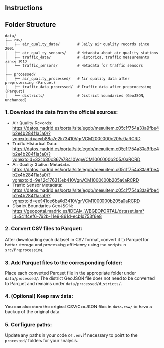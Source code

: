 
## Instructions

## Folder Structure

```
data/
├── raw/
│   ├── air_quality_data/        # Daily air quality records since 2001
│   ├── air_quality_sensors/     # Metadata about air quality stations
│   ├── traffic_data/            # Historical traffic measurements since 2013
│   └── traffic_sensors/         # Metadata for traffic sensors
│
├── processed/
│   ├── air_quality_processed/   # Air quality data after preprocessing (Parquet)
│   ├── traffic_data_processed/  # Traffic data after preprocessing (Parquet)
│   └── districts/               # District boundaries (GeoJSON, unchanged)
```

### 1. Download the data from the official sources:

- Air Quality Records: https://datos.madrid.es/portal/site/egob/menuitem.c05c1f754a33a9fbe4b2e4b284f1a5a0/?vgnextoid=aecb88a7e2b73410VgnVCM2000000c205a0aRCRD
- Traffic Historical Data: https://datos.madrid.es/portal/site/egob/menuitem.c05c1f754a33a9fbe4b2e4b284f1a5a0/?vgnextoid=33cb30c367e78410VgnVCM1000000b205a0aRCRD
- Air Quality Station Metadata: https://datos.madrid.es/portal/site/egob/menuitem.c05c1f754a33a9fbe4b2e4b284f1a5a0/?vgnextoid=9e42c176313eb410VgnVCM1000000b205a0aRCRD
- Traffic Sensor Metadata: https://datos.madrid.es/portal/site/egob/menuitem.c05c1f754a33a9fbe4b2e4b284f1a5a0/?vgnextoid=ee941ce6ba6d3410VgnVCM1000000b205a0aRCRD
- District Boundaries GeoJSON: https://geoportal.madrid.es/IDEAM_WBGEOPORTAL/dataset.iam?id=541f4ef6-762b-11e9-861d-ecb1d753f6e8

### 2. Convert CSV files to Parquet:

After downloading each dataset in CSV format, convert it to Parquet for better storage and processing efficiency using the scripts in `src/Preprocessing`.

### 3. Add Parquet files to the corresponding folder:

Place each converted Parquet file in the appropriate folder under `data/processed/`. The district GeoJSON file does not need to be converted to Parquet and remains under `data/processed/districts/`.

### 4. (Optional) Keep raw data:

You can also store the original CSV/GeoJSON files in `data/raw/` to have a backup of the original data.

### 5. Configure paths:

Update any paths in your code or `.env` if necessary to point to the `processed/` folders for your analysis.
